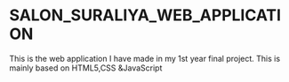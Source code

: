 # SALON_SURALIYA_WEB_APPLICATION
This is the web application I have made in my 1st year final project. This is mainly based on HTML5,CSS &amp;JavaScript
